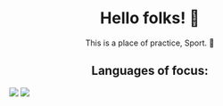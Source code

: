 <h1 align = "center">Hello folks! 👹 </h1>

<p align = "center">This is a place of practice, Sport. 🏈</p>
<h2 align = "center">Languages of focus:</h2>

<img src = "https://img.shields.io/badge/Python-3.9-3776AB.svg?style=flat&logo=python&logoColor=white)">
<img src = "https://img.shields.io/badge/mysql.svg-black?style=for-the-badge&logo=mysql&logoColor=white"
<!-- add more later-->
